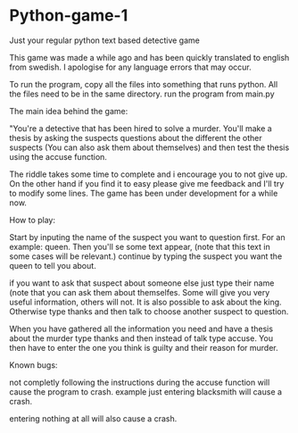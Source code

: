 # Python-game-1
Just your regular python text based detective game

This game was made a while ago and has been quickly translated to english from swedish. I apologise for any language errors that may occur.

To run the program, copy all the files into something that runs python. All the files need to be in the same directory.
run the program from main.py


The main idea behind the game:

"You're a detective that has been hired to solve a murder. You'll make a thesis by asking the suspects questions about 
the different the other suspects (You can also ask them about themselves) and then test the thesis using the accuse function.

The riddle takes some time to complete and i encourage you to not give up. On the other hand if you find it to easy please give me feedback and I'll try to modify some lines. The game has been under development for a while now.


How to play:

Start by inputing the name of the suspect you want to question first. For an example: queen. Then you'll se some text appear, 
(note that this text in some cases will be relevant.) continue by typing the suspect you want the queen to tell you about.

if you want to ask that suspect about someone else just type their name (note that you can ask them about themselfes. Some will
give you very useful information, others will not. It is also possible to ask about the king. Otherwise type thanks and then talk
to choose another suspect to question.

When you have gathered all the information you need and have a thesis about the murder type thanks and then instead of talk type
accuse. You then have to enter the one you think is guilty and their reason for murder.



Known bugs:

not completly following the instructions during the accuse function will cause the program to crash. example just entering
blacksmith will cause a crash.

entering nothing at all will also cause a crash.
